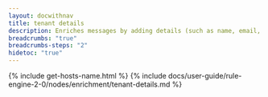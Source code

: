 ```yaml
---
layout: docwithnav
title: tenant details
description: Enriches messages by adding details (such as name, email, country, address, etc.) from the message originator's tenant.
breadcrumbs: "true"
breadcrumbs-steps: "2"
hidetoc: "true"
---
```


{% include get-hosts-name.html %}
{% include docs/user-guide/rule-engine-2-0/nodes/enrichment/tenant-details.md %}
